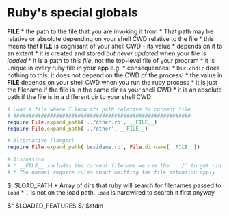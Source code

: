 
# Ruby's special globals

__FILE__
    * the path to the file that you are invoking it from
    * That path may be relative or absolute depending on your shell CWD relative to the file
        * this means that __FILE__ is cognisant of your shell CWD - its value
        * depends on it to an extent
    * it is created and stored _but never updated_ when your file is *loaded*
    * it is a path to this *file*, not the top-level file of your program
    * it is unique in every ruby file in your app e.g.
    * consequences:
        * `Dir.chdir` does nothing to this. it does not depend on the CWD of the process!
    * the value in __FILE__ depends on your shell CWD when you run the ruby process
        * it is just the filename if the file is in the same dir as your shell CWD
        * it is an absolute path if the file is in a different dir to your shell CWD

```ruby
# Load a file where I know its path relative to current file
# ##########################################################
require File.expand_path('../other.rb', __FILE__)
require File.expand_path('../other', __FILE__)

# Alternative (longer)
require File.expand_path('besideme.rb', File.dirname(__FILE__))

# Discussion
# * __FILE__ includes the current filename we use the `../` to get rid of it
# * The normal require rules about omitting the file extension apply
```




$:  $LOAD_PATH
    * Array of dirs that ruby will search for filenames passed to `load`
    * `.` is not on the load path. `load` is hardwired to search it first anyway

$"  $LOADED_FEATURES
$/
$stdin
